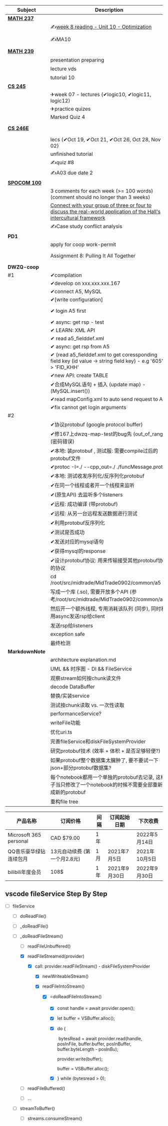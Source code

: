 

| **Subject**                                                  | **Description**                                              | **Deadline**                                 |
| ------------------------------------------------------------ | ------------------------------------------------------------ | -------------------------------------------- |
| [**MATH 237**](https://learn.uwaterloo.ca/d2l/le/content/701924/viewContent/3881420/View) |                                                              |                                              |
|                                                              | ✍[week 8 reading - Unit 10 - Optimization](https://learn.uwaterloo.ca/d2l/le/content/701924/viewContent/3881430/View) |                                              |
|                                                              | ✍MA10                                                        | Friday, November 12, 2021 at 5:00 PM         |
| [**MATH 239**](https://learn.uwaterloo.ca/d2l/le/content/708429/Home) |                                                              |                                              |
|                                                              | presentation preparing                                       | Nov 14, 2021 9:00 PM (中国时间)              |
|                                                              | lecture vds                                                  |                                              |
|                                                              | tutorial 10                                                  | Nov 17, 2021 9:30 PM (中国时间)              |
| [**CS 245**](https://learn.uwaterloo.ca/d2l/le/content/709696/Home) |                                                              |                                              |
|                                                              | ✈week 07 - lectures (✔logic10, ✔logic11, logic12)            |                                              |
|                                                              | ✈practice quizes                                             |                                              |
|                                                              | Marked Quiz 4                                                | Due on Nov 17, 2021 12:00 PM                 |
| [**CS 246E**](https://student.cs.uwaterloo.ca/~cs246e/F21/assignments.shtml) |                                                              | ssh -Y s795li@linux.student.cs.uwaterloo.ca  |
|                                                              | lecs (✔Oct 19, ✔Oct 21, ✔Oct 26, Oct 28, Nov 02)             |                                              |
|                                                              | unfinished tutorial                                          |                                              |
|                                                              | ✍quiz #8                                                     | Friday, November 12th, at 5:00PM             |
|                                                              | ✍A03 due date 2                                              | Friday, November 19, 5pm                     |
| [**SPOCOM 100**](https://learn.uwaterloo.ca/d2l/le/content/726790/Home) |                                                              |                                              |
|                                                              | 3 comments for each week (>= 100 words) (comment should no longer than 3 weeks) |                                              |
|                                                              | [Connect with your group of three or four to discuss the real-world application of the Hall's intercultural framework](https://learn.uwaterloo.ca/d2l/le/content/726790/viewContent/4029209/View) |                                              |
|                                                              | ✍Case study conflict analysis                                | Due November 12 at 11:59 PM                  |
| **PD1**                                                      |                                                              |                                              |
|                                                              | apply for coop work-permit                                   |                                              |
|                                                              | Assignment 8: Pulling It All Together                        | Tuesday, November 16, 2021 at 11:55 PM (20%) |
| **DWZQ-coop**                                                |                                                              |                                              |
| #1                                                           | ✔compilation                                                 |                                              |
|                                                              | ✔develop on xxx.xxx.xxx.167                                  |                                              |
|                                                              | ✔connect A5, MySQL                                           |                                              |
|                                                              | ✔[write configuration]                                       |                                              |
|                                                              | ✔ login A5 first                                             | reference: *dataproxy.cpp & xxxassistant.cpp |
|                                                              | ✔ async: get rsp - test                                      |                                              |
|                                                              | ✔ LEARN: XML API                                             |                                              |
|                                                              | ✔ read a5_fielddef.xml                                       |                                              |
|                                                              | ✔ async: get rsp from A5                                     |                                              |
|                                                              | ✔ (read a5_fielddef.xml to get coressponding field key (id value -> string field key) - e.g '605' -> 'FID_KHH' |                                              |
|                                                              | ✔new API: create TABLE                                       |                                              |
|                                                              | ✔合成MySQL语句 + 插入 (update map) - (MySQL.insert())        |                                              |
|                                                              | ✔read mapConfig.xml to auto send request to A5               |                                              |
|                                                              | ✔fix cannot get login arguments                              |                                              |
| #2                                                           |                                                              |                                              |
|                                                              | ✔协议protobuf (google protocol buffer)                       |                                              |
|                                                              | ✔修167上dwzq-map-test的bug先 (out_of_range) (密码错误)       |                                              |
|                                                              | ✔本地: 装protobuf , 测试服: 需要compile过后的protobuf文件    |                                              |
|                                                              | ✔protoc -I=./ --cpp_out=./ ./funcMessage.proto               |                                              |
|                                                              | ✔本地: 测试收发序列化/反序列化protobuf                       |                                              |
|                                                              | ✔在同一个线程或者开一个线程来监听                            |                                              |
|                                                              | ✔(原生API) 去监听多个listeners                               |                                              |
|                                                              | ✔远程: 成功编译 (带protobuf)                                 |                                              |
|                                                              | ✔远程: 从另一台远程发送数据进行测试                          |                                              |
|                                                              | ✔利用protobuf反序列化                                        |                                              |
|                                                              | ✔测试是否成功                                                |                                              |
|                                                              | ✔发送对应的mysql语句                                         |                                              |
|                                                              | ✔获得mysql的response                                         |                                              |
|                                                              | ✔设计protobuf协议: 用来传输接受其他protobuf协议的协议        |                                              |
|                                                              | cd /root/src/midtrade/MidTrade0902/common/a5                 |                                              |
|                                                              | 写成一个库 (.so), 需要开放多个API (参考/root/src/midtrade/MidTrade0902/common/a5) |                                              |
|                                                              | 然后开一个额外线程, 专用消耗该队列 (同步), 同时利用async发送rsp给client |                                              |
|                                                              | 发送rsp给listeners                                           |                                              |
|                                                              | exception safe                                               |                                              |
|                                                              | 最终检测                                                     |                                              |
| **MarkdownNote**                                             |                                                              |                                              |
|                                                              | architecture explanation.md                                  |                                              |
|                                                              | UML && 时序图 - DI && FileService                            |                                              |
|                                                              | 观察stream如何按chunk读文件                                  |                                              |
|                                                              | decode DataBuffer                                            |                                              |
|                                                              | 替换/实装service                                             |                                              |
|                                                              | 测试按chunk读取 vs. 一次性读取                               |                                              |
|                                                              | performanceService?                                          |                                              |
|                                                              | writeFile功能                                                |                                              |
|                                                              | 优化uri.ts                                                   |                                              |
|                                                              | 完善fileService和diskFileSystemProvider                      |                                              |
|                                                              | 研究protobuf技术 (效率 + 体积 + 是否足够轻便?)               |                                              |
|                                                              | 如果protobuf整个数据集太臃肿了, 要不要试一下json+部分protobuf数据集? |                                              |
|                                                              | 每个notebook都用一个单独的protobuf去记录, 这样子当只修改了一个notebook的时候不需要全部重新生成新的protobuf |                                              |
|                                                              | 重构file tree                                                |                                              |



| 产品名称               | 订阅价格                     | 间隔 | 订阅起始日期  | 下次收费      |
| ---------------------- | ---------------------------- | ---- | ------------- | ------------- |
| Microsoft 365 personal | CAD $79.00                   | 1年  |               | 2022年5月14日 |
| QQ音乐豪华绿钻连续包月 | 13元自动续费 (第一个月2.8元) | 1月  | 2021年7月5日  | 2021年10月5日 |
| bilibili年度会员       | 108$                         | 1年  | 2021年9月30日 | 2022年9月30日 |



## vscode fileService Step By Step

* [ ] fileService

  * [ ] doReadFile()

  * [ ] _doReadFile()

  * [ ] _doReadFileStream()

    * [ ] readFileUnbuffered()

    * [x] readFileStreamed(provider)

      * [x] call: provider.readFileStream() - diskFileSystemProvider

        * [x] newWriteableStream()

        * [x] readFileIntoStream()

          * [x] ⭐doReadFileIntoStream()

            * [x] const handle = await provider.open();

            * [x] let buffer = VSBuffer.alloc();

            * [x] do {

              ​	bytesRead = await provider.read(handle, posInFile, buffer.buffer, posInBuffer, buffer.byteLength - posInBu);

              provider.write(buffer);
            
              buffer = VSBuffer.alloc();
            
            * [x] } while (bytesread > 0);

    * [ ] readFileBuffered()

    * [ ] ...

  * [ ] streamToBuffer()

    * [ ] streams.consumeStream()

